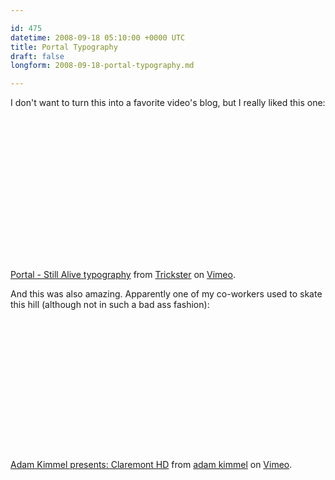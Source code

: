 ```yaml
---

id: 475
datetime: 2008-09-18 05:10:00 +0000 UTC
title: Portal Typography
draft: false
longform: 2008-09-18-portal-typography.md

---
```


I don't want to turn this into a favorite video's blog, but I really liked this one:

<object width="400" height="244">	<param name="allowfullscreen" value="true" />	<param name="allowscriptaccess" value="always" />	<param name="movie" value="http://vimeo.com/moogaloop.swf?clip_id=1612411&amp;server=vimeo.com&amp;show_title=1&amp;show_byline=1&amp;show_portrait=0&amp;color=&amp;fullscreen=1" />	<embed src="http://vimeo.com/moogaloop.swf?clip_id=1612411&amp;server=vimeo.com&amp;show_title=1&amp;show_byline=1&amp;show_portrait=0&amp;color=&amp;fullscreen=1" type="application/x-shockwave-flash" allowfullscreen="true" allowscriptaccess="always" width="400" height="244"></embed></object><br /><a href="http://vimeo.com/1612411?pg=embed&amp;sec=1612411">Portal - Still Alive typography</a> from <a href="http://vimeo.com/user543506?pg=embed&amp;sec=1612411">Trickster</a> on <a href="http://vimeo.com?pg=embed&amp;sec=1612411">Vimeo</a>.

And this was also amazing. Apparently one of my co-workers used to skate this hill (although not in such a bad ass fashion): 

<object width="400" height="225">	<param name="allowfullscreen" value="true" />	<param name="allowscriptaccess" value="always" />	<param name="movie" value="http://vimeo.com/moogaloop.swf?clip_id=1654340&amp;server=vimeo.com&amp;show_title=1&amp;show_byline=1&amp;show_portrait=0&amp;color=&amp;fullscreen=1" />	<embed src="http://vimeo.com/moogaloop.swf?clip_id=1654340&amp;server=vimeo.com&amp;show_title=1&amp;show_byline=1&amp;show_portrait=0&amp;color=&amp;fullscreen=1" type="application/x-shockwave-flash" allowfullscreen="true" allowscriptaccess="always" width="400" height="225"></embed></object><br /><a href="http://vimeo.com/1654340?pg=embed&amp;sec=1654340">Adam Kimmel presents: Claremont HD</a> from <a href="http://vimeo.com/user719550?pg=embed&amp;sec=1654340">adam kimmel</a> on <a href="http://vimeo.com?pg=embed&amp;sec=1654340">Vimeo</a>.

